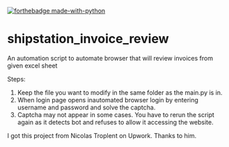 [![forthebadge made-with-python](http://ForTheBadge.com/images/badges/made-with-python.svg)](https://www.python.org/)

# shipstation_invoice_review
An automation script to automate browser that will review invoices from given excel sheet

Steps:
1. Keep the file you want to modify in the same folder as the main.py is in.
2. When login page opens inautomated browser login by entering username and password and solve the captcha.
3. Captcha may not appear in some cases. You have to rerun the script again as it detects bot and refuses to allow it accessing the website.



I got this project from Nicolas Troplent on Upwork. Thanks to him.



